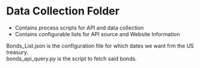 # Data Collection Folder
- Contains process scripts for API and data collection
- Contains configurable lists for API source and Website Information

Bonds_List.json is the configuration file for which dates we want frm the US treasury.
<br>
bonds_api_query.py is the script to fetch said bonds.